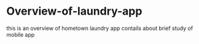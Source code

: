 # Overview-of-laundry-app
this is an overview of hometown laundry app contails about brief study of mobile app
